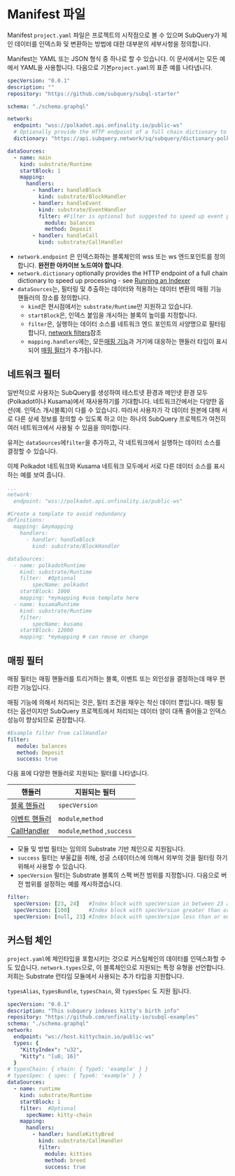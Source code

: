 # Manifest 파일

Manifest `project.yaml` 파일은 프로젝트의 시작점으로 볼 수 있으며 SubQuery가 체인 데이터를 인덱스화 및 변환하는 방법에 대한 대부분의 세부사항을 정의합니다.

Manifest는 YAML 또는 JSON 형식 중 하나로 할 수 있습니다. 이 문서에서는 모든 예에서 YAML을 사용합니다. 다음으로 기본`project.yaml`의 표준 예를 나타냅니다.

``` yml
specVersion: "0.0.1"
description: ""
repository: "https://github.com/subquery/subql-starter"

schema: "./schema.graphql"

network:
  endpoint: "wss://polkadot.api.onfinality.io/public-ws"
  # Optionally provide the HTTP endpoint of a full chain dictionary to speed up processing
  dictionary: "https://api.subquery.network/sq/subquery/dictionary-polkadot"

dataSources:
  - name: main
    kind: substrate/Runtime
    startBlock: 1
    mapping:
      handlers:
        - handler: handleBlock
          kind: substrate/BlockHandler
        - handler: handleEvent
          kind: substrate/EventHandler
          filter: #Filter is optional but suggested to speed up event processing
            module: balances
            method: Deposit
        - handler: handleCall
          kind: substrate/CallHandler
```

- `network.endpoint` 은 인덱스화하는 블록체인의 wss 또는 ws 엔드포인트를 정의합니다. **완전한 아카이브 노드여야 합니다**.
- `network.dictionary` optionally provides the HTTP endpoint of a full chain dictionary to speed up processing - see [Running an Indexer](../run/run.md#using-a-dictionary)
- `dataSources`는, 필터링 및 추출하는 데이터와 적용하는 데이터 변환의 매핑 기능 핸들러의 장소를 정의합니다.
  - `kind`은 현시점에서는 `substrate/Runtime`만 지원하고 있습니다.
  - `startBlock`은, 인덱스 붙임을 개시하는 블록의 높이를 지정합니다.
  - `filter`은, 실행하는 데이터 소스를 네트워크 엔드 포인트의 사양명으로 필터링 합니다, [network filters](#network-filters)참조
  - `mapping.handlers`에는, 모든[매핑 기능](./mapping.md)과 거기에 대응하는 핸들러 타입이 표시되어 [매핑 필터](#mapping-filters)가 추가됩니다.

## 네트워크 필터

일반적으로 사용자는 SubQuery를 생성하여 테스트넷 환경과 메인넷 환경 모두(Polkadot이나 Kusama)에서 재사용하기를 기대합니다. 네트워크간에서는 다양한 옵션(예. 인덱스 개시블록)이 다를 수 있습니다. 따라서 사용자가 각 데이터 원본에 대해 서로 다른 상세 정보를 정의할 수 있도록 하고 이는 하나의 SubQuery 프로젝트가 여전히 여러 네트워크에서 사용될 수 있음을 의미합니다.

유저는 `dataSources`에`filter`을 추가하고, 각 네트워크에서 실행하는 데이터 소스를 결정할 수 있습니다.

이제 Polkadot 네트워크와 Kusama 네트워크 모두에서 서로 다른 데이터 소스를 표시하는 예를 보여 줍니다.

```yaml
...
network:
  endpoint: "wss://polkadot.api.onfinality.io/public-ws"

#Create a template to avoid redundancy
definitions:
  mapping: &mymapping
    handlers:
      - handler: handleBlock
        kind: substrate/BlockHandler

dataSources:
  - name: polkadotRuntime
    kind: substrate/Runtime
    filter:  #Optional
        specName: polkadot
    startBlock: 1000
    mapping: *mymapping #use template here
  - name: kusamaRuntime
    kind: substrate/Runtime
    filter: 
        specName: kusama
    startBlock: 12000 
    mapping: *mymapping # can reuse or change
```

## 매핑 필터

매핑 필터는 매핑 핸들러를 트리거하는 블록, 이벤트 또는 외인성을 결정하는데 매우 편리한 기능입니다.

매핑 기능에 의해서 처리되는 것은, 필터 조건을 채우는 착신 데이터 뿐입니다. 매핑 필터는 옵션이지만 SubQuery 프로젝트에서 처리되는 데이터 양이 대폭 줄어들고 인덱스 성능이 향상되므로 권장합니다.

```yaml
#Example filter from callHandler
filter: 
   module: balances
   method: Deposit
   success: true
```

다음 표에 다양한 핸들러로 지원되는 필터를 나타냅니다.

| 핸들러                                      | 지원되는 필터                      |
| ---------------------------------------- | ---------------------------- |
| [블록 핸들러](./mapping.md#block-handler)     | `specVersion`                |
| [이벤트 핸들러](./mapping.md#event-handler)    | `module`,`method`            |
| [CallHandler](./mapping.md#call-handler) | `module`,`method` ,`success` |


-  모듈 및 방법 필터는 임의의 Substrate 기반 체인으로 지원됩니다.
- `success` 필터는 부울값을 취해, 성공 스테이터스에 의해서 외부의 것을 필터링 하기 위해서 사용할 수 있습니다.
- `specVersion` 필터는 Substrate 블록의 스펙 버전 범위를 지정합니다. 다음으로 버전 범위를 설정하는 예를 제시하겠습니다.

```yaml
filter:
  specVersion: [23, 24]   #Index block with specVersion in between 23 and 24 (inclusive).
  specVersion: [100]      #Index block with specVersion greater than or equal 100.
  specVersion: [null, 23] #Index block with specVersion less than or equal 23.
```

## 커스텀 체인

`project.yaml`에 체인타입을 포함시키는 것으로 커스텀체인의 데이터를 인덱스화할 수도 있습니다. `network.types`으로, 이 블록체인으로 지원되는 특정 유형을 선언합니다. 저희는 Substrate 런타임 모듈에서 사용되는 추가 타입을 지원합니다.

`typesAlias`, `typesBundle`, `typesChain`, 와 `typesSpec` 도 지원 됩니다.

``` yml
specVersion: "0.0.1"
description: "This subquery indexes kitty's birth info"
repository: "https://github.com/onfinality-io/subql-examples"
schema: "./schema.graphql"
network:
  endpoint: "ws://host.kittychain.io/public-ws"
  types: {
    "KittyIndex": "u32",
    "Kitty": "[u8; 16]"
  }
# typesChain: { chain: { Type5: 'example' } }
# typesSpec: { spec: { Type6: 'example' } }
dataSources:
  - name: runtime
    kind: substrate/Runtime
    startBlock: 1
    filter:  #Optional
      specName: kitty-chain 
    mapping:
      handlers:
        - handler: handleKittyBred
          kind: substrate/CallHandler
          filter:
            module: kitties
            method: breed
            success: true
```
